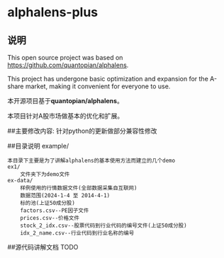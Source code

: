 # alphalens-plus
## 说明
This open source project was based on https://github.com/quantopian/alphalens.

This project has undergone basic optimization and expansion for the A-share market, making it convenient for everyone to use.

本开源项目基于**quantopian/alphalens**。

本项目针对A股市场做基本的优化和扩展。


##主要修改内容:
针对python的更新做部分兼容性修改

##目录说明
example/
    
    本目录下主要是为了讲解alphalens的基本使用方法而建立的几个demo
    ex1/    
        文件夹下为demo文件
    ex-data/
        样例使用的行情数据文件(全部数据采集自互联网)
        数据范围(2024-1-4 至 2014-4-1)
        标的池(上证50成分股)
        factors.csv--PE因子文件
        prices.csv--价格文件
        stock_2_idx.csv--股票代码到行业代码的编号文件(上证50成分股)
        idx_2_name.csv--行业代码到行业名称的编号
##源代码讲解文档
TODO
